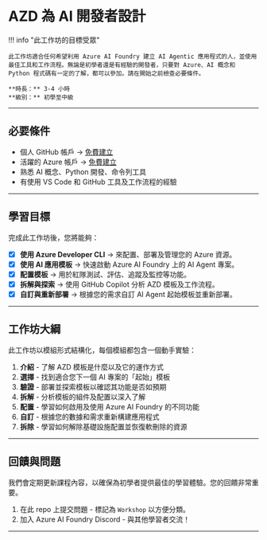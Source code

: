 <!--
CO_OP_TRANSLATOR_METADATA:
{
  "original_hash": "e3a6c07efed58baba33b43c69174aef8",
  "translation_date": "2025-09-24T09:14:04+00:00",
  "source_file": "workshop/docs/instructions/0-Introduction.md",
  "language_code": "tw"
}
-->
# AZD 為 AI 開發者設計

!!! info "此工作坊的目標受眾"
   
    此工作坊適合任何希望利用 Azure AI Foundry 建立 AI Agentic 應用程式的人，並使用最佳工具和工作流程。無論是初學者還是有經驗的開發者，只要對 Azure、AI 概念和 Python 程式碼有一定的了解，都可以參加。請在開始之前檢查必要條件。

    **時長：** 3-4 小時  
    **級別：** 初學至中級  

---

## 必要條件

- 個人 GitHub 帳戶 → [免費建立](https://github.com/signup)
- 活躍的 Azure 帳戶 → [免費建立](https://aka.ms/free)
- 熟悉 AI 概念、Python 開發、命令列工具
- 有使用 VS Code 和 GitHub 工具及工作流程的經驗

---

## 學習目標

完成此工作坊後，您將能夠：

- [X] **使用 Azure Developer CLI** → 來配置、部署及管理您的 Azure 資源。
- [X] **使用 AI 應用模板** → 快速啟動 Azure AI Foundry 上的 AI Agent 專案。
- [X] **配置模板** → 用於紅隊測試、評估、追蹤及監控等功能。
- [X] **拆解與探索** → 使用 GitHub Copilot 分析 AZD 模板及工作流程。
- [X] **自訂與重新部署** → 根據您的需求自訂 AI Agent 起始模板並重新部署。

---

## 工作坊大綱

此工作坊以模組形式結構化，每個模組都包含一個動手實驗：

1. **介紹** - 了解 AZD 模板是什麼以及它的運作方式
1. **選擇** - 找到適合您下一個 AI 專案的「起始」模板
1. **驗證** - 部署並探索模板以確認其功能是否如預期
1. **拆解** - 分析模板的組件及配置以深入了解
1. **配置** - 學習如何啟用及使用 Azure AI Foundry 的不同功能
1. **自訂** - 根據您的數據和需求重新構建應用程式
1. **拆除** - 學習如何解除基礎設施配置並恢復軟刪除的資源

---

## 回饋與問題

我們會定期更新課程內容，以確保為初學者提供最佳的學習體驗。您的回饋非常重要。

1. 在此 repo 上提交問題 - 標記為 `Workshop` 以方便分類。
1. 加入 Azure AI Foundry Discord - 與其他學習者交流！

---

